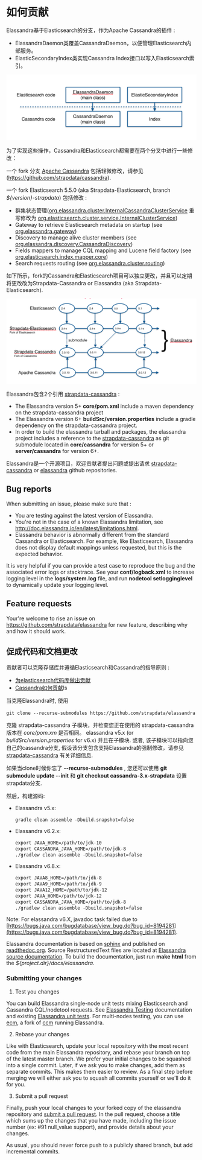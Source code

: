# 如何贡献

Elassandra基于Elasticsearch的分支，作为Apache Cassandra的插件 :
* ElassandraDaemon类覆盖CassandraDaemon，以便管理Elasticsearch内部服务。
* ElasticSecondaryIndex类实现Cassandra Index接口以写入Elasticsearch索引。

![Elassandra class inheritance](./docs/elassandra/source/images/elassandra-inheritance.png)

为了实现这些操作，Cassandra和Elasticsearch都需要在两个分叉中进行一些修改：

一个 fork 分支 [Apache Cassandra](http://git-wip-us.apache.org/repos/asf/cassandra.git) 包括轻微修改，请参见 (https://github.com/strapdata/cassandra).

一个 fork  Elasticsearch 5.5.0 (aka Strapdata-Elasticsearch, branch *${version}-strapdata*) 包括修改 :
* 群集状态管理([org.elassandra.cluster.InternalCassandraClusterService](/core/src/main/java/org/elassandra/cluster/InternalCassandraClusterService.java) 重写修改为 [org.elasticsearch.cluster.service.InternalClusterService](/core/src/main/java/org/elasticsearch/cluster/service/InternalClusterService.java))
* Gateway to retrieve Elasticsearch metadata on startup (see [org.elassandra.gateway](/core/src/main/java/org/elassandra/gateway/CassandraGatewayService.java))
* Discovery to manage alive cluster members (see [org.elassandra.discovery.CassandraDiscovery](/core/src/main/java/org/elassandra/discovery/CassandraDiscovery.java))
* Fields mappers to manage CQL mapping and Lucene field factory (see [org.elasticsearch.index.mapper.core](/core/src/main/java/org/elasticsearch/index/mapper/core))
* Search requests routing (see [org.elassandra.cluster.routing](/core/src/main/java/org/elassandra/cluster/routing))

如下所示，fork的Cassandra和Elasticsearch项目可以独立更改，并且可以定期将更改改为Strapdata-Cassandra or Elassandra (aka Strapdata-Elasticsearch).

![Elassandra developpement process](./docs/elassandra/source/images/elassandra-devprocess.png)

Elassandra包含2个引用 [strapdata-cassandra](https://github.com/strapdata/cassandra) :
* The Elassandra version 5+ **core/pom.xml** include a maven dependency on the strapdata-cassandra project
* The Elassandra version 6+ **buildSrc/version.properties** include a gradle dependency on the strapdata-cassandra project.
* In order to build the elassandra tarball and packages, the elassandra project includes a reference to the [strapdata-cassandra](https://github.com/strapdata/cassandra) as git submodule located in **core/cassandra** for version 5+ or **server/cassandra** for version 6+.

Elassandra是一个开源项目，欢迎贡献者提出问题或提出请求 [strapdata-cassandra](https://github.com/strapdata/cassandra) or [elassandra](https://github.com/strapdata/elassandra) github repositories.

## Bug reports

When submitting an issue, please make sure that :

* You are testing against the latest version of Elassandra.
* You're not in the case of a known Elassandra limitation, see http://doc.elassandra.io/en/latest/limitations.html.
* Elassandra behavior is abnormally different from the standard Cassandra or Elasticsearch. For example, like Elasticsearch, Elassandra does not display default mappings unless requested, but this is the expected behavior.

It is very helpful if you can provide a test case to reproduce the bug and the associated error logs or stacktrace. See your **conf/logback.xml** to increase logging level in the **logs/system.log** file, and run **nodetool setlogginglevel** to dynamically update your logging level.

## Feature requests

Your're welcome to rise an issue on https://github.com/strapdata/elassandra for new feature, describing why and how it should work.

## 促成代码和文档更改

贡献者可以克隆存储库并遵循Elasticsearch和Cassandra的指导原则 :
* [为elasticsearch代码库做出贡献](https://github.com/elastic/elasticsearch/blob/2.4/CONTRIBUTING.md#contributing-to-the-elasticsearch-codebase)
* [Cassandra如何贡献](https://wiki.apache.org/cassandra/HowToContribute)ls 

当克隆Elassandra时, 使用 

  `git clone --recurse-submodules https://github.com/strapdata/elassandra`

克隆 strapdata-cassandra 子模块，并检查您正在使用的 strapdata-cassandra 版本在 *core/pom.xm*  是否相同。 elassandra v5.x (or *buildSrc/version.properties* for v6.x) 并且在子模块. 或者, 该子模块可以指向您自己的cassandra分支, 假设该分支包含支持Elassandra的强制修改，请参见 [strapdata-cassandra](https://github.com/strapdata/cassandra) 有关详细信息.

如果当clone时候你忘了 **--recurse-submodules** , 您还可以使用 **git submodule update --init** 和 **git checkout cassandra-3.x-strapdata** 设置strapdata分支.

然后，构建源码: 

* Elassandra v5.x:

      gradle clean assemble -Dbuild.snapshot=false
    
    
* Elassandra v6.2.x:
      
      export JAVA_HOME=/path/to/jdk-10
      export CASSANDRA_JAVA_HOME=/path/to/jdk-8
      ./gradlew clean assemble -Dbuild.snapshot=false

* Elassandra v6.8.x:
      
      export JAVA8_HOME=/path/to/jdk-8
      export JAVA9_HOME=/path/to/jdk-9
      export JAVA12_HOME=/path/to/jdk-12
      export JAVA_HOME=/path/to/jdk-12
      export CASSANDRA_JAVA_HOME=/path/to/jdk-8
      ./gradlew clean assemble -Dbuild.snapshot=false
      
Note: For elassandra v6.X, javadoc task failed due to [https://bugs.java.com/bugdatabase/view_bug.do?bug_id=8194281](https://bugs.java.com/bugdatabase/view_bug.do?bug_id=8194281).

Elassandra documentation is based on [sphinx](http://www.sphinx-doc.org/en/stable/rest.html) and published on [readthedoc.org](https://readthedocs.org/). 
Source RestructuredText files are located at [Elassandra source documentation](https://github.com/strapdata/elassandra/tree/master/docs/elassandra). 
To build the documentation, just run **make html** from the *${project.dir}/docs/elassandra*.

### Submitting your changes

1. Test you changes

You can build Elassandra single-node unit tests mixing Elasticsearch and Cassandra CQL/nodetool requests. 
See [Elassandra Testing](http://doc.elassandra.io/en/latest/testing.html) documentation and 
existing [Elassandra unit tests](https://github.com/strapdata/elassandra/tree/master/core/src/test/java/org/elassandra). 
For multi-nodes testing, you can use [ecm](https://github.com/strapdata/ecm), a fork of [ccm](https://github.com/pcmanus/ccm) 
running Elassandra.

2. Rebase your changes

Like with Elasticsearch, update your local repository with the most recent code from the main Elassandra repository, 
and rebase your branch on top of the latest master branch. We prefer your initial changes to be squashed into a single 
commit. Later, if we ask you to make changes, add them as separate commits. This makes them easier to review. 
As a final step before merging we will either ask you to squash all commits yourself or we'll do it for you.

3. Submit a pull request

Finally, push your local changes to your forked copy of the elassandra repository and [submit a pull request](https://help.github.com/articles/using-pull-requests). In the pull request, choose a title which sums up the changes that you have made, including the issue number (ex: #91 null_value support), and provide details about your changes.

As usual, you should never force push to a publicly shared branch, but add incremental commits.
